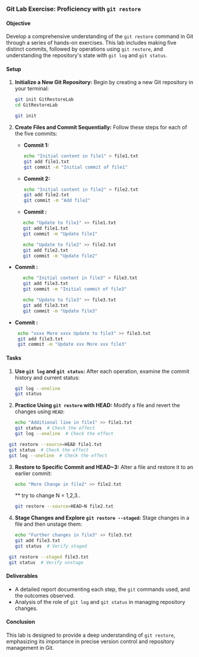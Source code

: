 

### Git Lab Exercise: Proficiency with `git restore`

#### Objective
Develop a comprehensive understanding of the `git restore` command in Git through a series of hands-on exercises. This lab includes making five distinct commits, followed by operations using `git restore`, and understanding the repository's state with `git log` and `git status`.

#### Setup
1. **Initialize a New Git Repository:**
   Begin by creating a new Git repository in your terminal:

   ```bash
   git init GitRestoreLab
   cd GitRestoreLab
   ```

   ```bash
   git init 
   ```

2. **Create Files and Commit Sequentially:**
   Follow these steps for each of the five commits:

   - **Commit 1:**
     ```bash
     echo "Initial content in file1" > file1.txt
     git add file1.txt
     git commit -m "Initial commit of file1"
     ```

   - **Commit 2:**
     ```bash
     echo "Initial content in file2" > file2.txt
     git add file2.txt
     git commit -m "Add file2"
     ```

   - **Commit :**
   ```bash
      echo "Update to file1" >> file1.txt
      git add file1.txt
      git commit -m "Update file1"
   ```
   ```bash
      echo "Update to file2" >> file2.txt
      git add file2.txt
      git commit -m "Update file2"
   ```



- **Commit :**
   ```bash
      echo "Initial content in file3" > file3.txt
      git add file3.txt
      git commit -m "Initial commit of file3"
   ```
   ```bash
      echo "Update to file3" >> file3.txt
      git add file3.txt
      git commit -m "Update file3"
   ```


- **Commit :**
    ```bash
     echo "xxxx More xxxx Update to file3" >> file3.txt
     git add file3.txt
     git commit -m "Update xxx More xxx file3"
    ```

   

#### Tasks
1. **Use `git log` and `git status`:**
   After each operation, examine the commit history and current status:

   ```bash
   git log --oneline
   git status
   ```

2. **Practice Using `git restore` with HEAD:**
   Modify a file and revert the changes using `HEAD`:

   ```bash
   echo "Additional line in file1" >> file1.txt
   git status  # Check the effect
   git log --oneline  # Check the effect
   ```
  ```bash
   git restore --source=HEAD file1.txt
   git status  # Check the effect
   git log --oneline  # Check the effect
   ```



3. **Restore to Specific Commit and HEAD~3:**
   Alter a file and restore it to an earlier commit:

   ```bash
   echo "More Change in file2" >> file2.txt
   ```

   ** try to change N = 1,2,3..
   ```bash
   git restore --source=HEAD~N file2.txt
   ```



4. **Stage Changes and Explore `git restore --staged`:**
   Stage changes in a file and then unstage them:

   ```bash
   echo "Further changes in file3" >> file3.txt
   git add file3.txt
   git status  # Verify staged
   ```

  ```bash
   git restore --staged file3.txt
   git status  # Verify unstage
   ```


#### Deliverables
- A detailed report documenting each step, the `git` commands used, and the outcomes observed.
- Analysis of the role of `git log` and `git status` in managing repository changes.

#### Conclusion
This lab is designed to provide a deep understanding of `git restore`, emphasizing its importance in precise version control and repository management in Git.


